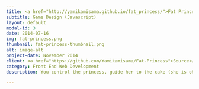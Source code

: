 ```yaml
---
title: <a href="http://yamikamisama.github.io/fat_princess/">Fat Princess</a>
subtitle: Game Design (Javascript)
layout: default
modal-id: 3
date: 2014-07-16
img: fat-princess.png
thumbnail: fat-princess-thumbnail.png
alt: image-alt
project-date: November 2014
client: <a href="https://github.com/Yamikamisama/Fat-Princess">Source</a>
category: Front End Web Development
description: You control the princess, guide her to the cake (she is oh so hungry), avoid the carrots (she doesnt like the veggies)

---
```

